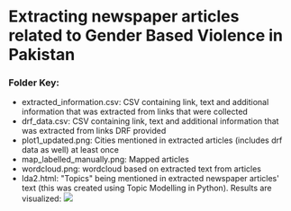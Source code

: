 # Extracting newspaper articles related to Gender Based Violence in Pakistan

### Folder Key:

- extracted_information.csv: CSV containing link, text and additional information that was extracted from links that were collected
- drf_data.csv: CSV containing link, text and additional information that was extracted from links DRF provided
- plot1_updated.png: Cities mentioned in extracted articles (includes drf data as well) at least once 
- map_labelled_manually.png: Mapped articles
- wordcloud.png: wordcloud based on extracted text from articles
- lda2.html: "Topics" being mentioned in extracted newspaper articles' text (this was created using Topic Modelling in Python). Results are visualized: ![](https://rukhshanarifm.github.io/)






